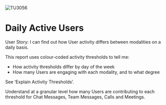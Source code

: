 ![TU3056](https://user-images.githubusercontent.com/69800776/92775799-96de0c80-f396-11ea-9f3a-c99c3400c159.png)

# Daily Active Users

User Story: I can find out how User activity differs between modalities on a daily basis. 

This report uses colour-coded activity thresholds to tell me:

- How activity thresholds differ by day of the week
- How many Users are engaging with each modality, and to what degree

See ‘Explain Activity Thresholds’. 

Understand at a granular level how many Users are contributing to each threshold for Chat Messages, Team Messages, Calls and Meetings. 
